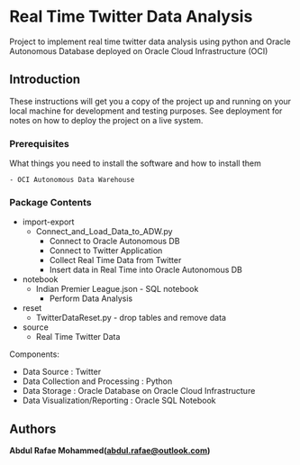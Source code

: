 # Real Time Twitter Data Analysis


Project to implement real time twitter data analysis  using python and Oracle Autonomous Database deployed on Oracle Cloud Infrastructure (OCI)


## Introduction

These instructions will get you a copy of the project up and running on your local machine for development and testing purposes. See deployment for notes on how to deploy the project on a live system.

### Prerequisites

What things you need to install the software and how to install them

```
- OCI Autonomous Data Warehouse
```

### Package Contents

* import-export
  * Connect_and_Load_Data_to_ADW.py 
    * Connect to Oracle Autonomous DB
    * Connect to Twitter Application
    * Collect Real Time Data from Twitter
    * Insert data in Real Time into Oracle Autonomous DB
* notebook
  * Indian Premier League.json - SQL notebook
    * Perform Data Analysis
* reset
  * TwitterDataReset.py - drop tables and remove data
* source
  * Real Time Twitter Data

Components:
* Data Source : Twitter
* Data Collection and Processing : Python
* Data Storage : Oracle Database on Oracle Cloud Infrastructure 
* Data Visualization/Reporting : Oracle SQL Notebook


## Authors

**Abdul Rafae Mohammed(abdul.rafae@outlook.com)**
